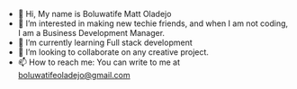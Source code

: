 - 👋 Hi, My name is Boluwatife Matt Oladejo
- 👀 I’m interested in making new techie friends, and when I am not coding, I am a Business Development Manager.
- 🌱 I’m currently learning Full stack development
- 💞️ I’m looking to collaborate on any creative project.
- 📫 How to reach me: You can write to me at boluwatifeoladejo@gmail.com


<!---
TIfematt/TIfematt is a ✨ special ✨ repository because its `README.md` (this file) appears on your GitHub profile.
You can click the Preview link to take a look at your changes.
--->
